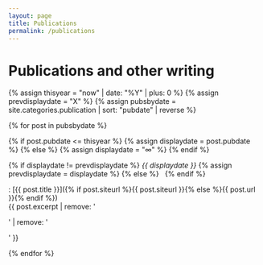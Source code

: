 ```yaml
---
layout: page
title: Publications
permalink: /publications
---
```


# Publications and other writing

{% assign thisyear = "now" | date: "%Y" | plus: 0 %}
{% assign prevdisplaydate = "X" %}
{% assign pubsbydate = site.categories.publication | sort: "pubdate" | reverse %}

{% for post in pubsbydate %}

{% if post.pubdate <= thisyear %}
  {% assign displaydate = post.pubdate %}
{% else %}
  {% assign displaydate = "∞" %}
{% endif %}

{% if displaydate != prevdisplaydate %} *{{ displaydate }}* {% assign prevdisplaydate = displaydate %} {% else %} &nbsp; {% endif %}

: [{{ post.title }}]({% if post.siteurl %}{{ post.siteurl }}{% else %}{{ post.url }}{% endif %})  
{{ post.excerpt | remove: '<p>' | remove: '</p>' }}

{% endfor %}
